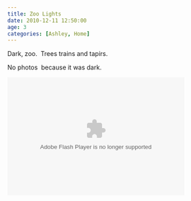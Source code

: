 ```yaml
---
title: Zoo Lights
date: 2010-12-11 12:50:00
age: 3
categories: [Ashley, Home]
---
```

<p>Dark, zoo.  Trees trains and tapirs.</p>  <p>No photos  because it was dark.</p>  <p><embed type="application/x-shockwave-flash" src="http://picasaweb.google.com/s/c/bin/slideshow.swf" width="400" height="267" flashvars="host=picasaweb.google.com&amp;hl=en_US&amp;feat=flashalbum&amp;RGB=0x000000&amp;feed=http%3A%2F%2Fpicasaweb.google.com%2Fdata%2Ffeed%2Fapi%2Fuser%2Fwyseguys%2Falbumid%2F5555030406761334193%3Falt%3Drss%26kind%3Dphoto%26authkey%3DGv1sRgCLffoLishJPiJQ%26hl%3Den_US" pluginspage="http://www.macromedia.com/go/getflashplayer" /></p>
